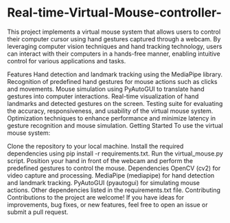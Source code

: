 # Real-time-Virtual-Mouse-controller-
This project implements a virtual mouse system that allows users to control their computer cursor using hand gestures captured through a webcam. By leveraging computer vision techniques and hand tracking technology, users can interact with their computers in a hands-free manner, enabling intuitive control for various applications and tasks.

Features
Hand detection and landmark tracking using the MediaPipe library.
Recognition of predefined hand gestures for mouse actions such as clicks and movements.
Mouse simulation using PyAutoGUI to translate hand gestures into computer interactions.
Real-time visualization of hand landmarks and detected gestures on the screen.
Testing suite for evaluating the accuracy, responsiveness, and usability of the virtual mouse system.
Optimization techniques to enhance performance and minimize latency in gesture recognition and mouse simulation.
Getting Started
To use the virtual mouse system:

Clone the repository to your local machine.
Install the required dependencies using pip install -r requirements.txt.
Run the virtual_mouse.py script.
Position your hand in front of the webcam and perform the predefined gestures to control the mouse.
Dependencies
OpenCV (cv2) for video capture and processing.
MediaPipe (mediapipe) for hand detection and landmark tracking.
PyAutoGUI (pyautogui) for simulating mouse actions.
Other dependencies listed in the requirements.txt file.
Contributing
Contributions to the project are welcome! If you have ideas for improvements, bug fixes, or new features, feel free to open an issue or submit a pull request.
